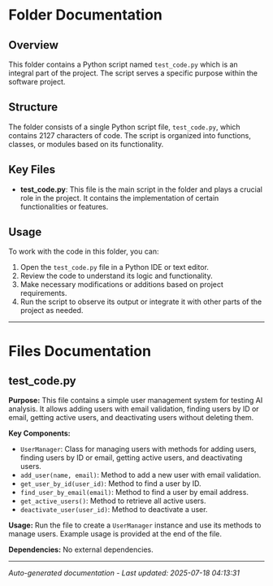 # Folder Documentation

## Overview
This folder contains a Python script named `test_code.py` which is an integral part of the project. The script serves a specific purpose within the software project.

## Structure
The folder consists of a single Python script file, `test_code.py`, which contains 2127 characters of code. The script is organized into functions, classes, or modules based on its functionality.

## Key Files
- **test_code.py**: This file is the main script in the folder and plays a crucial role in the project. It contains the implementation of certain functionalities or features.

## Usage
To work with the code in this folder, you can:
1. Open the `test_code.py` file in a Python IDE or text editor.
2. Review the code to understand its logic and functionality.
3. Make necessary modifications or additions based on project requirements.
4. Run the script to observe its output or integrate it with other parts of the project as needed.

---

# Files Documentation

## test_code.py

**Purpose:** This file contains a simple user management system for testing AI analysis. It allows adding users with email validation, finding users by ID or email, getting active users, and deactivating users without deleting them.

**Key Components:**
- `UserManager`: Class for managing users with methods for adding users, finding users by ID or email, getting active users, and deactivating users.
- `add_user(name, email)`: Method to add a new user with email validation.
- `get_user_by_id(user_id)`: Method to find a user by ID.
- `find_user_by_email(email)`: Method to find a user by email address.
- `get_active_users()`: Method to retrieve all active users.
- `deactivate_user(user_id)`: Method to deactivate a user.

**Usage:** Run the file to create a `UserManager` instance and use its methods to manage users. Example usage is provided at the end of the file.

**Dependencies:** No external dependencies.

---
*Auto-generated documentation - Last updated: 2025-07-18 04:13:31*

